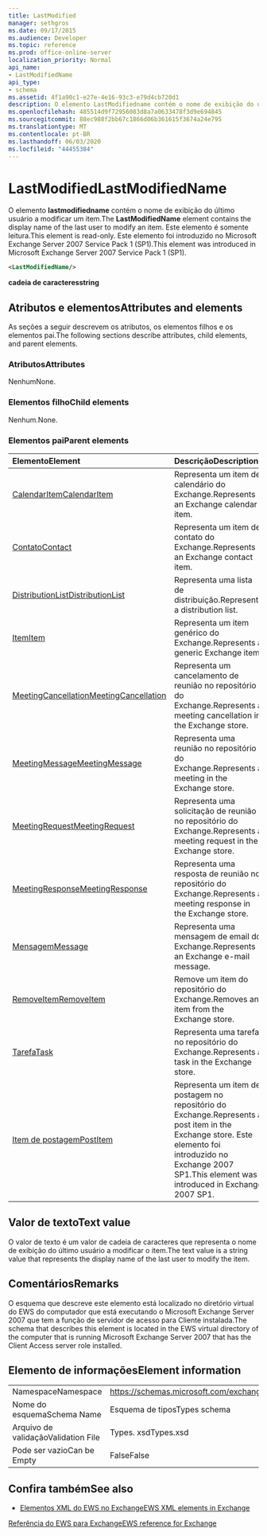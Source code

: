 ```yaml
---
title: LastModified
manager: sethgros
ms.date: 09/17/2015
ms.audience: Developer
ms.topic: reference
ms.prod: office-online-server
localization_priority: Normal
api_name:
- LastModifiedName
api_type:
- schema
ms.assetid: 4f1a90c1-e27e-4e16-93c3-e79d4cb720d1
description: O elemento LastModifiedname contém o nome de exibição do último usuário a modificar um item. Este elemento é somente leitura. Este elemento foi introduzido no Microsoft Exchange Server 2007 Service Pack 1 (SP1).
ms.openlocfilehash: 485514d9f72956083d8a7a0633478f3d9e694845
ms.sourcegitcommit: 88ec988f2bb67c1866d06b361615f3674a24e795
ms.translationtype: MT
ms.contentlocale: pt-BR
ms.lasthandoff: 06/03/2020
ms.locfileid: "44455384"
---
```

# <a name="lastmodifiedname"></a><span data-ttu-id="ca6d6-105">LastModified</span><span class="sxs-lookup"><span data-stu-id="ca6d6-105">LastModifiedName</span></span>

<span data-ttu-id="ca6d6-106">O elemento **lastmodifiedname** contém o nome de exibição do último usuário a modificar um item.</span><span class="sxs-lookup"><span data-stu-id="ca6d6-106">The **LastModifiedName** element contains the display name of the last user to modify an item.</span></span> <span data-ttu-id="ca6d6-107">Este elemento é somente leitura.</span><span class="sxs-lookup"><span data-stu-id="ca6d6-107">This element is read-only.</span></span> <span data-ttu-id="ca6d6-108">Este elemento foi introduzido no Microsoft Exchange Server 2007 Service Pack 1 (SP1).</span><span class="sxs-lookup"><span data-stu-id="ca6d6-108">This element was introduced in Microsoft Exchange Server 2007 Service Pack 1 (SP1).</span></span> 
  
```xml
<LastModifiedName/>
```

 <span data-ttu-id="ca6d6-109">**cadeia de caracteres**</span><span class="sxs-lookup"><span data-stu-id="ca6d6-109">**string**</span></span>
## <a name="attributes-and-elements"></a><span data-ttu-id="ca6d6-110">Atributos e elementos</span><span class="sxs-lookup"><span data-stu-id="ca6d6-110">Attributes and elements</span></span>

<span data-ttu-id="ca6d6-111">As seções a seguir descrevem os atributos, os elementos filhos e os elementos pai.</span><span class="sxs-lookup"><span data-stu-id="ca6d6-111">The following sections describe attributes, child elements, and parent elements.</span></span>
  
### <a name="attributes"></a><span data-ttu-id="ca6d6-112">Atributos</span><span class="sxs-lookup"><span data-stu-id="ca6d6-112">Attributes</span></span>

<span data-ttu-id="ca6d6-113">Nenhum</span><span class="sxs-lookup"><span data-stu-id="ca6d6-113">None.</span></span>
  
### <a name="child-elements"></a><span data-ttu-id="ca6d6-114">Elementos filho</span><span class="sxs-lookup"><span data-stu-id="ca6d6-114">Child elements</span></span>

<span data-ttu-id="ca6d6-115">Nenhum.</span><span class="sxs-lookup"><span data-stu-id="ca6d6-115">None.</span></span>
  
### <a name="parent-elements"></a><span data-ttu-id="ca6d6-116">Elementos pai</span><span class="sxs-lookup"><span data-stu-id="ca6d6-116">Parent elements</span></span>

|<span data-ttu-id="ca6d6-117">**Elemento**</span><span class="sxs-lookup"><span data-stu-id="ca6d6-117">**Element**</span></span>|<span data-ttu-id="ca6d6-118">**Descrição**</span><span class="sxs-lookup"><span data-stu-id="ca6d6-118">**Description**</span></span>|
|:-----|:-----|
|[<span data-ttu-id="ca6d6-119">CalendarItem</span><span class="sxs-lookup"><span data-stu-id="ca6d6-119">CalendarItem</span></span>](calendaritem.md) <br/> |<span data-ttu-id="ca6d6-120">Representa um item de calendário do Exchange.</span><span class="sxs-lookup"><span data-stu-id="ca6d6-120">Represents an Exchange calendar item.</span></span>  <br/> |
|[<span data-ttu-id="ca6d6-121">Contato</span><span class="sxs-lookup"><span data-stu-id="ca6d6-121">Contact</span></span>](contact.md) <br/> |<span data-ttu-id="ca6d6-122">Representa um item de contato do Exchange.</span><span class="sxs-lookup"><span data-stu-id="ca6d6-122">Represents an Exchange contact item.</span></span>  <br/> |
|[<span data-ttu-id="ca6d6-123">DistributionList</span><span class="sxs-lookup"><span data-stu-id="ca6d6-123">DistributionList</span></span>](distributionlist.md) <br/> |<span data-ttu-id="ca6d6-124">Representa uma lista de distribuição.</span><span class="sxs-lookup"><span data-stu-id="ca6d6-124">Represents a distribution list.</span></span>  <br/> |
|[<span data-ttu-id="ca6d6-125">Item</span><span class="sxs-lookup"><span data-stu-id="ca6d6-125">Item</span></span>](item.md) <br/> |<span data-ttu-id="ca6d6-126">Representa um item genérico do Exchange.</span><span class="sxs-lookup"><span data-stu-id="ca6d6-126">Represents a generic Exchange item.</span></span>  <br/> |
|[<span data-ttu-id="ca6d6-127">MeetingCancellation</span><span class="sxs-lookup"><span data-stu-id="ca6d6-127">MeetingCancellation</span></span>](meetingcancellation.md) <br/> |<span data-ttu-id="ca6d6-128">Representa um cancelamento de reunião no repositório do Exchange.</span><span class="sxs-lookup"><span data-stu-id="ca6d6-128">Represents a meeting cancellation in the Exchange store.</span></span>  <br/> |
|[<span data-ttu-id="ca6d6-129">MeetingMessage</span><span class="sxs-lookup"><span data-stu-id="ca6d6-129">MeetingMessage</span></span>](meetingmessage.md) <br/> |<span data-ttu-id="ca6d6-130">Representa uma reunião no repositório do Exchange.</span><span class="sxs-lookup"><span data-stu-id="ca6d6-130">Represents a meeting in the Exchange store.</span></span>  <br/> |
|[<span data-ttu-id="ca6d6-131">MeetingRequest</span><span class="sxs-lookup"><span data-stu-id="ca6d6-131">MeetingRequest</span></span>](meetingrequest.md) <br/> |<span data-ttu-id="ca6d6-132">Representa uma solicitação de reunião no repositório do Exchange.</span><span class="sxs-lookup"><span data-stu-id="ca6d6-132">Represents a meeting request in the Exchange store.</span></span>  <br/> |
|[<span data-ttu-id="ca6d6-133">MeetingResponse</span><span class="sxs-lookup"><span data-stu-id="ca6d6-133">MeetingResponse</span></span>](meetingresponse.md) <br/> |<span data-ttu-id="ca6d6-134">Representa uma resposta de reunião no repositório do Exchange.</span><span class="sxs-lookup"><span data-stu-id="ca6d6-134">Represents a meeting response in the Exchange store.</span></span>  <br/> |
|[<span data-ttu-id="ca6d6-135">Mensagem</span><span class="sxs-lookup"><span data-stu-id="ca6d6-135">Message</span></span>](message-ex15websvcsotherref.md) <br/> |<span data-ttu-id="ca6d6-136">Representa uma mensagem de email do Exchange.</span><span class="sxs-lookup"><span data-stu-id="ca6d6-136">Represents an Exchange e-mail message.</span></span>  <br/> |
|[<span data-ttu-id="ca6d6-137">RemoveItem</span><span class="sxs-lookup"><span data-stu-id="ca6d6-137">RemoveItem</span></span>](removeitem.md) <br/> |<span data-ttu-id="ca6d6-138">Remove um item do repositório do Exchange.</span><span class="sxs-lookup"><span data-stu-id="ca6d6-138">Removes an item from the Exchange store.</span></span>  <br/> |
|[<span data-ttu-id="ca6d6-139">Tarefa</span><span class="sxs-lookup"><span data-stu-id="ca6d6-139">Task</span></span>](task.md) <br/> |<span data-ttu-id="ca6d6-140">Representa uma tarefa no repositório do Exchange.</span><span class="sxs-lookup"><span data-stu-id="ca6d6-140">Represents a task in the Exchange store.</span></span>  <br/> |
|[<span data-ttu-id="ca6d6-141">Item de postagem</span><span class="sxs-lookup"><span data-stu-id="ca6d6-141">PostItem</span></span>](postitem.md) <br/> |<span data-ttu-id="ca6d6-142">Representa um item de postagem no repositório do Exchange.</span><span class="sxs-lookup"><span data-stu-id="ca6d6-142">Represents a post item in the Exchange store.</span></span> <span data-ttu-id="ca6d6-143">Este elemento foi introduzido no Exchange 2007 SP1.</span><span class="sxs-lookup"><span data-stu-id="ca6d6-143">This element was introduced in Exchange 2007 SP1.</span></span>  <br/> |
   
## <a name="text-value"></a><span data-ttu-id="ca6d6-144">Valor de texto</span><span class="sxs-lookup"><span data-stu-id="ca6d6-144">Text value</span></span>

<span data-ttu-id="ca6d6-145">O valor de texto é um valor de cadeia de caracteres que representa o nome de exibição do último usuário a modificar o item.</span><span class="sxs-lookup"><span data-stu-id="ca6d6-145">The text value is a string value that represents the display name of the last user to modify the item.</span></span>
  
## <a name="remarks"></a><span data-ttu-id="ca6d6-146">Comentários</span><span class="sxs-lookup"><span data-stu-id="ca6d6-146">Remarks</span></span>

<span data-ttu-id="ca6d6-147">O esquema que descreve este elemento está localizado no diretório virtual do EWS do computador que está executando o Microsoft Exchange Server 2007 que tem a função de servidor de acesso para Cliente instalada.</span><span class="sxs-lookup"><span data-stu-id="ca6d6-147">The schema that describes this element is located in the EWS virtual directory of the computer that is running Microsoft Exchange Server 2007 that has the Client Access server role installed.</span></span>
  
## <a name="element-information"></a><span data-ttu-id="ca6d6-148">Elemento de informações</span><span class="sxs-lookup"><span data-stu-id="ca6d6-148">Element information</span></span>

|||
|:-----|:-----|
|<span data-ttu-id="ca6d6-149">Namespace</span><span class="sxs-lookup"><span data-stu-id="ca6d6-149">Namespace</span></span>  <br/> |https://schemas.microsoft.com/exchange/services/2006/types  <br/> |
|<span data-ttu-id="ca6d6-150">Nome do esquema</span><span class="sxs-lookup"><span data-stu-id="ca6d6-150">Schema Name</span></span>  <br/> |<span data-ttu-id="ca6d6-151">Esquema de tipos</span><span class="sxs-lookup"><span data-stu-id="ca6d6-151">Types schema</span></span>  <br/> |
|<span data-ttu-id="ca6d6-152">Arquivo de validação</span><span class="sxs-lookup"><span data-stu-id="ca6d6-152">Validation File</span></span>  <br/> |<span data-ttu-id="ca6d6-153">Types. xsd</span><span class="sxs-lookup"><span data-stu-id="ca6d6-153">Types.xsd</span></span>  <br/> |
|<span data-ttu-id="ca6d6-154">Pode ser vazio</span><span class="sxs-lookup"><span data-stu-id="ca6d6-154">Can be Empty</span></span>  <br/> |<span data-ttu-id="ca6d6-155">False</span><span class="sxs-lookup"><span data-stu-id="ca6d6-155">False</span></span>  <br/> |
   
## <a name="see-also"></a><span data-ttu-id="ca6d6-156">Confira também</span><span class="sxs-lookup"><span data-stu-id="ca6d6-156">See also</span></span>



- [<span data-ttu-id="ca6d6-157">Elementos XML do EWS no Exchange</span><span class="sxs-lookup"><span data-stu-id="ca6d6-157">EWS XML elements in Exchange</span></span>](ews-xml-elements-in-exchange.md)
  
[<span data-ttu-id="ca6d6-158">Referência do EWS para Exchange</span><span class="sxs-lookup"><span data-stu-id="ca6d6-158">EWS reference for Exchange</span></span>](ews-reference-for-exchange.md)

